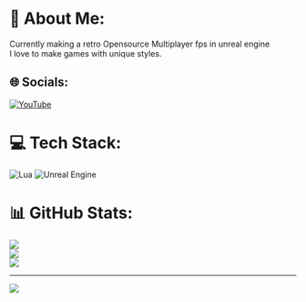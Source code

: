 # 💫 About Me:
Currently making a retro Opensource Multiplayer fps in unreal engine<br>I love to make games with unique styles.


## 🌐 Socials:
[![YouTube](https://img.shields.io/badge/YouTube-%23FF0000.svg?logo=YouTube&logoColor=white)](https://youtube.com/@https://www.youtube.com/@localdumbs) 

# 💻 Tech Stack:
![Lua](https://img.shields.io/badge/lua-%232C2D72.svg?style=for-the-badge&logo=lua&logoColor=white) ![Unreal Engine](https://img.shields.io/badge/unrealengine-%23313131.svg?style=for-the-badge&logo=unrealengine&logoColor=white)
# 📊 GitHub Stats:
![](https://github-readme-stats.vercel.app/api?username=localdumbs&theme=tokyonight&hide_border=false&include_all_commits=true&count_private=false)<br/>
![](https://nirzak-streak-stats.vercel.app/?user=localdumbs&theme=tokyonight&hide_border=false)<br/>
![](https://github-readme-stats.vercel.app/api/top-langs/?username=localdumbs&theme=tokyonight&hide_border=false&include_all_commits=true&count_private=false&layout=compact)

---
[![](https://visitcount.itsvg.in/api?id=localdumbs&icon=0&color=0)](https://visitcount.itsvg.in)

<!-- Proudly created with GPRM ( https://gprm.itsvg.in ) -->
